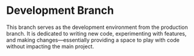 # Development Branch

This branch serves as the development environment from the production branch. It is dedicated to writing new code, experimenting with features, and making changes—essentially providing a space to play with code without impacting the main project.

